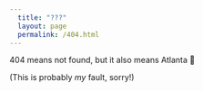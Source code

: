 ```yaml
---
  title: "???"
  layout: page
  permalink: /404.html
---
```


404 means not found, but it also means Atlanta 🍑

(This is probably *my* fault, sorry!)
